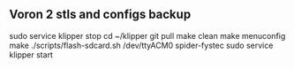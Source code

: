 ## Voron 2 stls and configs backup

sudo service klipper stop
cd ~/klipper
git pull
make clean
make menuconfig
make
./scripts/flash-sdcard.sh /dev/ttyACM0 spider-fystec
sudo service klipper start
